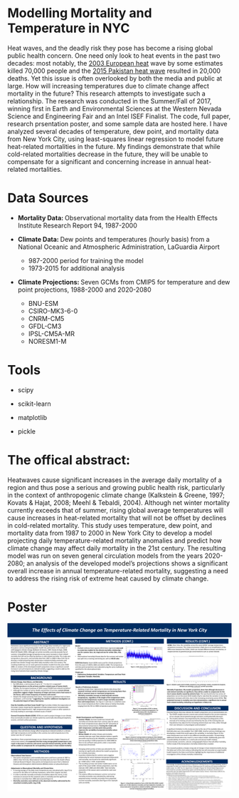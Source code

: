 # Modelling Mortality and Temperature in NYC
Heat waves, and the deadly risk they pose has become a rising global public health concern. One need only look to heat events in the past two decades: most notably, the [2003 European heat](https://www.sciencedirect.com/science/article/pii/S1631069107003770?via%3Dihub) wave by some estimates killed 70,000 people and the [2015 Pakistan heat wave](https://www.bloomberg.com/news/articles/2015-06-24/heat-wave-death-toll-rises-to-2-000-in-pakistan-s-financial-hub) resulted in 20,000 deaths. Yet this issue is often overlooked by both the media and public at large. How will increasing temperatures due to climate change affect mortality in the future? This research attempts to investigate such a relationship. The research was conducted in the Summer/Fall of 2017, winning first in Earth and Environmental Sciences at the Western Nevada Science and Engineering Fair and an Intel ISEF Finalist. The code, full paper, research prsentation poster, and some sample data are hosted here. I have analyzed several decades of temperature, dew point, and mortality data from New York City, using least-squares linear regression to model future heat-related mortalities in the future. My findings demonstrate that while cold-related mortalities decrease in the future, they will be unable to compensate for a significant and concerning increase in annual heat-related mortalities.

<h1>Data Sources</h1>

- <b>Mortality Data: </b>Observational mortality data from the Health Effects Institute Research Report 94, 1987-2000

- <b>Climate Data: </b>Dew points and temperatures (hourly basis) from a National Oceanic and Atmospheric Administration, LaGuardia Airport
  - 987-2000 period for training the model
  - 1973-2015 for additional analysis

- <b>Climate Projections: </b>Seven GCMs from CMIP5 for temperature and dew point projections, 1988-2000 and 2020-2080
  - BNU-ESM
  - CSIRO-MK3-6-0
  - CNRM-CM5
  - GFDL-CM3
  - IPSL-CM5A-MR
  - NORESM1-M

<h1>Tools</h1>

- scipy

- scikit-learn

- matplotlib

- pickle

<h1>The offical abstract:</h1>
  
Heatwaves cause significant increases in the average daily mortality of a region and thus pose a serious and growing public health risk, particularly in the context of anthropogenic climate change (Kalkstein & Greene, 1997; Kovats & Hajat, 2008; Meehl & Tebaldi, 2004). Although net winter mortality currently exceeds that of summer, rising global average temperatures will cause increases in heat-related mortality that will not be offset by declines in cold-related mortality. This study uses temperature, dew point, and mortality data from 1987 to 2000 in New York City to develop a model projecting daily temperature-related mortality anomalies and predict how climate change may affect daily mortality in the 21st century. The resulting model was run on seven general circulation models from the years 2020-2080; an analysis of the developed model’s projections shows a significant overall increase in annual temperature-related mortality, suggesting a need to address the rising risk of extreme heat caused by climate change.

<h1>Poster</h1>

![Image of Poster](https://raw.githubusercontent.com/hannahchuh/Modelling-Temperature-Related-Mortality-in-NYC/master/Poster.png)
